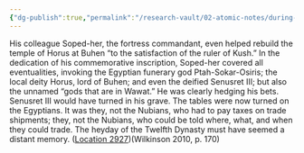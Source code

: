```yaml
---
{"dg-publish":true,"permalink":"/research-vault/02-atomic-notes/during-hyksos-rule-the-nubians-controlled-nile-trade/"}
---
```


His colleague Soped-her, the fortress commandant, even helped rebuild the temple of Horus at Buhen “to the satisfaction of the ruler of Kush.” In the dedication of his commemorative inscription, Soped-her covered all eventualities, invoking the Egyptian funerary god Ptah-Sokar-Osiris; the local deity Horus, lord of Buhen; and even the deified Senusret III; but also the unnamed “gods that are in Wawat.” He was clearly hedging his bets. Senusret III would have turned in his grave. The tables were now turned on the Egyptians. It was they, not the Nubians, who had to pay taxes on trade shipments; they, not the Nubians, who could be told where, what, and when they could trade. The heyday of the Twelfth Dynasty must have seemed a distant memory. ([Location 2927](https://readwise.io/to_kindle?action=open&asin=B004FGMZAI&location=2927))(Wilkinson 2010, p. 170)